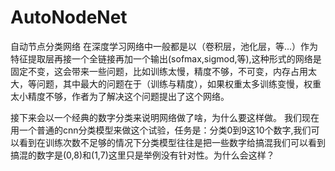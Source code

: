 # AutoNodeNet
自动节点分类网络
在深度学习网络中一般都是以（卷积层，池化层，等...）作为特征提取层再接一个全链接再加一个输出(sofmax,sigmod,等),这种形式的网络是固定不变，这会带来一些问题，比如训练太慢，精度不够，不可变，内存占用太大，等问题，其中最大的问题在于（训练与精度），如果权重太多训练变慢，权重太小精度不够，作者为了解决这个问题提出了这个网络。

接下来会以一个经典的数字分类来说明网络做了啥，为什么要这样做。
我们现在用一个普通的cnn分类模型来做这个试验，任务是：分类0到9这10个数字,我们可以看到在训练次数不足够的情况下分类模型往往是把一些数字给搞混我们可以看到搞混的数字是(0,8)和(1,7)这里只是举例没有针对性。为什么会这样？

